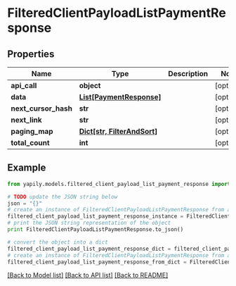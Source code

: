 # FilteredClientPayloadListPaymentResponse


## Properties
Name | Type | Description | Notes
------------ | ------------- | ------------- | -------------
**api_call** | **object** |  | [optional] 
**data** | [**List[PaymentResponse]**](PaymentResponse.md) |  | [optional] 
**next_cursor_hash** | **str** |  | [optional] 
**next_link** | **str** |  | [optional] 
**paging_map** | [**Dict[str, FilterAndSort]**](FilterAndSort.md) |  | [optional] 
**total_count** | **int** |  | [optional] 

## Example

```python
from yapily.models.filtered_client_payload_list_payment_response import FilteredClientPayloadListPaymentResponse

# TODO update the JSON string below
json = "{}"
# create an instance of FilteredClientPayloadListPaymentResponse from a JSON string
filtered_client_payload_list_payment_response_instance = FilteredClientPayloadListPaymentResponse.from_json(json)
# print the JSON string representation of the object
print FilteredClientPayloadListPaymentResponse.to_json()

# convert the object into a dict
filtered_client_payload_list_payment_response_dict = filtered_client_payload_list_payment_response_instance.to_dict()
# create an instance of FilteredClientPayloadListPaymentResponse from a dict
filtered_client_payload_list_payment_response_from_dict = FilteredClientPayloadListPaymentResponse.from_dict(filtered_client_payload_list_payment_response_dict)
```
[[Back to Model list]](../README.md#documentation-for-models) [[Back to API list]](../README.md#documentation-for-api-endpoints) [[Back to README]](../README.md)


